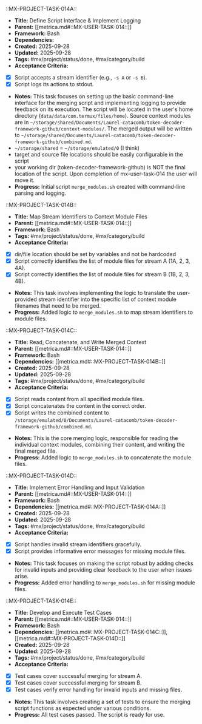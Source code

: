 
::MX-PROJECT-TASK-014A::  
- **Title:** Define Script Interface & Implement Logging
- **Parent:** [[metrica.md#::MX-USER-TASK-014::]]
- **Framework:** Bash
- **Dependencies:** 
- **Created:** 2025-09-28
- **Updated:** 2025-09-28
- **Tags:** #mx/project/status/done, #mx/category/build
- **Acceptance Criteria:** 
- [x] Script accepts a stream identifier (e.g., `-s A` or `-s B`).
- [x] Script logs its actions to stdout.
- **Notes:** This task focuses on setting up the basic command-line interface for the merging script and implementing logging to provide feedback on its execution. The script will be located in the user's home directory (`data/data/com.termux/files/home`). Source context modules are in `~/storage/shared/Documents/Laurel-catacomb/token-decoder-framework-github/context-modules/`. The merged output will be written to `~/storage/shared/Documents/Laurel-catacomb/token-decoder-framework-github/combined.md`.
- `~/storage/shared` = `~/storage/emulated/0` (I think)
- target and source file locations should be easily configurable in the script 
- your working dir (token-decoder-framework-github) is NOT the final location of the script. Upon completion of mx-user-task-014 the user will move it. 
- **Progress:** Initial script `merge_modules.sh` created with command-line parsing and logging.

::MX-PROJECT-TASK-014B::  
- **Title:** Map Stream Identifiers to Context Module Files
- **Parent:** [[metrica.md#::MX-USER-TASK-014::]]
- **Framework:** Bash
- **Tags:** #mx/project/status/done, #mx/category/build
- **Acceptance Criteria:** 
- [x] dir/file location should be set by variables and not be hardcoded
- [x] Script correctly identifies the list of module files for stream A (1A, 2, 3, 4A).
- [x] Script correctly identifies the list of module files for stream B (1B, 2, 3, 4B).
- **Notes:** This task involves implementing the logic to translate the user-provided stream identifier into the specific list of context module filenames that need to be merged.
- **Progress:** Added logic to `merge_modules.sh` to map stream identifiers to module files.

::MX-PROJECT-TASK-014C::  
- **Title:** Read, Concatenate, and Write Merged Context
- **Parent:** [[metrica.md#::MX-USER-TASK-014::]]
- **Framework:** Bash
- **Dependencies:** [[metrica.md#::MX-PROJECT-TASK-014B::]]
- **Created:** 2025-09-28
- **Updated:** 2025-09-28
- **Tags:** #mx/project/status/done, #mx/category/build
- **Acceptance Criteria:** 
- [x] Script reads content from all specified module files.
- [x] Script concatenates the content in the correct order.
- [x] Script writes the combined content to `/storage/emulated/0/Documents/Laurel-catacomb/token-decoder-framework-github/combined.md`.
- **Notes:** This is the core merging logic, responsible for reading the individual context modules, combining their content, and writing the final merged file.
- **Progress:** Added logic to `merge_modules.sh` to concatenate the module files.

::MX-PROJECT-TASK-014D::  
- **Title:** Implement Error Handling and Input Validation
- **Parent:** [[metrica.md#::MX-USER-TASK-014::]]
- **Framework:** Bash
- **Dependencies:** [[metrica.md#::MX-PROJECT-TASK-014A::]]
- **Created:** 2025-09-28
- **Updated:** 2025-09-28
- **Tags:** #mx/project/status/done, #mx/category/build
- **Acceptance Criteria:** 
- [x] Script handles invalid stream identifiers gracefully.
- [x] Script provides informative error messages for missing module files.
- **Notes:** This task focuses on making the script robust by adding checks for invalid inputs and providing clear feedback to the user when issues arise.
- **Progress:** Added error handling to `merge_modules.sh` for missing module files.

::MX-PROJECT-TASK-014E::  
- **Title:** Develop and Execute Test Cases
- **Parent:** [[metrica.md#::MX-USER-TASK-014::]]
- **Framework:** Bash
- **Dependencies:** [[metrica.md#::MX-PROJECT-TASK-014C::]], [[metrica.md#::MX-PROJECT-TASK-014D::]]
- **Created:** 2025-09-28
- **Updated:** 2025-09-28
- **Tags:** #mx/project/status/done, #mx/category/build
- **Acceptance Criteria:** 
- [x] Test cases cover successful merging for stream A.
- [x] Test cases cover successful merging for stream B.
- [x] Test cases verify error handling for invalid inputs and missing files.
- **Notes:** This task involves creating a set of tests to ensure the merging script functions as expected under various conditions.
- **Progress:** All test cases passed. The script is ready for use.
